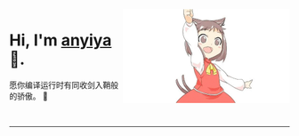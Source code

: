 <!--你好~ 欢迎来到我的 github-->

<img align="right" width="300" height="169" src="https://github.com/thx2199/thx2199/blob/main/maid.gif?raw=true">

# Hi, I'm [anyiya](https://www.cnblogs.com/thx2199/p/15120091.html) 👋.

愿你编译运行时有同收剑入鞘般的骄傲。 :running:

<!--## About me 

❤️ 开源| 🖤 copy | 📺 Algorithm

- 🌐  Squat at home
- 💻  Algorithm
- 🍓  copy code
  -->

&nbsp;



---
